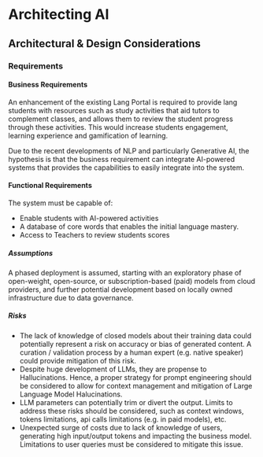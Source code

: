 # Architecting AI

## Architectural & Design Considerations

### Requirements

#### Business Requirements

An enhancement of the existing Lang Portal is required to provide lang students with resources such as study activities that  aid tutors to complement classes, and allows them to review the student progress through these activities. This would increase students engagement, learning experience and gamification of learning. 

Due to the recent developments of NLP and particularly Generative AI, the hypothesis is that the business requirement can integrate AI-powered systems that provides the capabilities to easily integrate into the system.

#### Functional Requirements

The system must be capable of:
- Enable students with AI-powered activities
- A database of core words that enables the initial language mastery.
- Access to Teachers to review students scores

##### Assumptions

A phased deployment is assumed, starting with an exploratory phase of open-weight, open-source, or subscription-based (paid) models from cloud providers, and further potential development based on locally owned infrastructure due to data governance.

##### Risks

- The lack of knowledge of closed models about their training data could potentially represent a risk on accuracy or bias of generated content. A curation / validation process by a human expert (e.g. native speaker) could provide mitigation of this risk.
- Despite huge development of LLMs, they are propense to Hallucinations. Hence, a proper strategy for prompt engineering should be considered to allow for context management and mitigation of Large Language Model Halucinations.
- LLM parameters can potentially trim or divert the output. Limits to address these risks should be considered, such as context windows, tokens limitations, api calls limitations (e.g. in paid models), etc.
- Unexpected surge of costs due to lack of knowledge of users, generating high input/output tokens and impacting the business model. Limitations to user queries must be considered to mitigate this issue.
